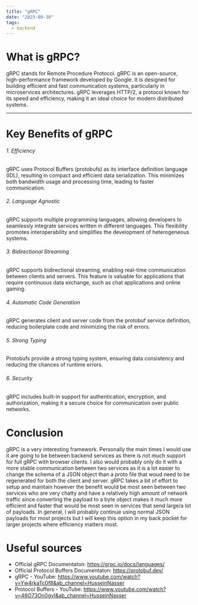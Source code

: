 ```yaml
---
title: "gRPC"
date: "2023-09-30"
tags:
  - backend
---
```


# What is gRPC?
gRPC stands for Remote Procedure Protocol.
gRPC is an open-source, high-performance framework developed by Google.
It is designed for building efficient and fast communication systems, particularly in microservices architectures.
gRPC leverages HTTP/2, a protocol known for its speed and efficiency, making it an ideal choice for modern distributed systems.

___

# Key Benefits of gRPC

###### 1. Efficiency

gRPC uses Protocol Buffers (protobufs) as its interface definition language (IDL), resulting in compact and efficient data serialization.
This minimizes both bandwidth usage and processing time, leading to faster communication.

###### 2. Language Agnostic

gRPC supports multiple programming languages, allowing developers to seamlessly integrate services written in different languages.
This flexibility promotes interoperability and simplifies the development of heterogeneous systems.

###### 3. Bidirectional Streaming

gRPC supports bidirectional streaming, enabling real-time communication between clients and servers.
This feature is valuable for applications that require continuous data exchange, such as chat applications and online gaming.

###### 4. Automatic Code Generation

gRPC generates client and server code from the protobuf service definition, reducing boilerplate code and minimizing the risk of errors.

###### 5. Strong Typing

Protobufs provide a strong typing system, ensuring data consistency and reducing the chances of runtime errors.

###### 6. Security

gRPC includes built-in support for authentication, encryption, and authorization, making it a secure choice for communication over public networks.

# Conclusion

gRPC is a very interesting framework.
Personally the main times I would use it are going to be between backend services as there is not much support for full gRPC with browser clients.
I also would probably only do it with a more stable communication between two services as it is a lot easier to change the schema of a JSON object than a proto file that woud need to be regenerated for both the client and server.
gRPC takes a bit of effort to setup and maintain however the benefit would be most seen between two services who are very chatty and have a relatively high amount of network traffic since converting the payload to a byte object makes it much more efficient and faster that would be most seen in services that send large/a lot of payloads.
In general, I will probably continue using normal JSON payloads for most projects but I will keep this option in my back pocket for larger projects where efficiency matters most.


# Useful sources

* Official gRPC Documentaton: https://grpc.io/docs/languages/
* Official Protocol Buffers Documentaton: https://protobuf.dev/
* gRPC - YouTube: https://www.youtube.com/watch?v=Yw4rkaTc0f8&ab_channel=HusseinNasser
* Protocol Buffers - YouTube: https://www.youtube.com/watch?v=46O73On0gyI&ab_channel=HusseinNasser